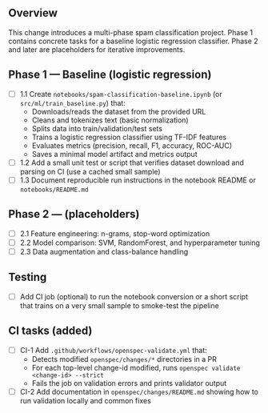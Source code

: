 ## Overview

This change introduces a multi-phase spam classification project. Phase 1 contains concrete tasks for a baseline logistic regression classifier. Phase 2 and later are placeholders for iterative improvements.

## Phase 1 — Baseline (logistic regression)
- [ ] 1.1 Create `notebooks/spam-classification-baseline.ipynb` (or `src/ml/train_baseline.py`) that:
  - Downloads/reads the dataset from the provided URL
  - Cleans and tokenizes text (basic normalization)
  - Splits data into train/validation/test sets
  - Trains a logistic regression classifier using TF-IDF features
  - Evaluates metrics (precision, recall, F1, accuracy, ROC-AUC)
  - Saves a minimal model artifact and metrics output
- [ ] 1.2 Add a small unit test or script that verifies dataset download and parsing on CI (use a cached small sample)
- [ ] 1.3 Document reproducible run instructions in the notebook README or `notebooks/README.md`

## Phase 2 — (placeholders)
- [ ] 2.1 Feature engineering: n-grams, stop-word optimization
- [ ] 2.2 Model comparison: SVM, RandomForest, and hyperparameter tuning
- [ ] 2.3 Data augmentation and class-balance handling

## Testing
- [ ] Add CI job (optional) to run the notebook conversion or a short script that trains on a very small sample to smoke-test the pipeline

## CI tasks (added)
- [ ] CI-1 Add `.github/workflows/openspec-validate.yml` that:
  - Detects modified `openspec/changes/*` directories in a PR
  - For each top-level change-id modified, runs `openspec validate <change-id> --strict`
  - Fails the job on validation errors and prints validator output
- [ ] CI-2 Add documentation in `openspec/changes/README.md` showing how to run validation locally and common fixes
